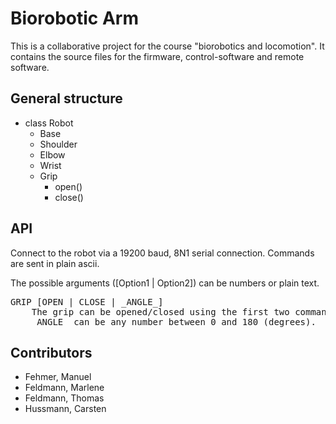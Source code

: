 # Biorobotic Arm

This is a collaborative project for the course "biorobotics and locomotion".
It contains the source files for the firmware, control-software and remote software.

## General structure
- class Robot
	- Base
    - Shoulder
    - Elbow
    - Wrist
    - Grip
        - open()
        - close()

## API
Connect to the robot via a 19200 baud, 8N1 serial connection.
Commands are sent in plain ascii.

The possible arguments ([Option1 | Option2]) can be numbers or plain text.
<pre>
GRIP [OPEN | CLOSE | _ANGLE_]
	The grip can be opened/closed using the first two commands.
	_ANGLE_ can be any number between 0 and 180 (degrees).
</pre>

## Contributors
- Fehmer, Manuel
- Feldmann, Marlene
- Feldmann, Thomas
- Hussmann, Carsten
